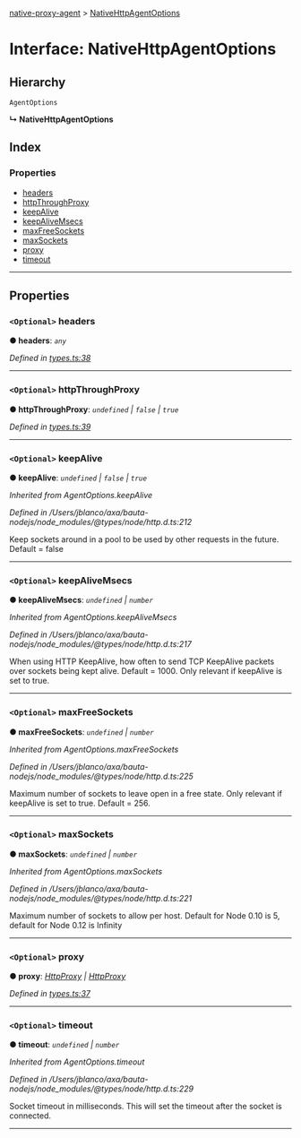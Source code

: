 [native-proxy-agent](../README.md) > [NativeHttpAgentOptions](../interfaces/nativehttpagentoptions.md)

# Interface: NativeHttpAgentOptions

## Hierarchy

 `AgentOptions`

**↳ NativeHttpAgentOptions**

## Index

### Properties

* [headers](nativehttpagentoptions.md#headers)
* [httpThroughProxy](nativehttpagentoptions.md#httpthroughproxy)
* [keepAlive](nativehttpagentoptions.md#keepalive)
* [keepAliveMsecs](nativehttpagentoptions.md#keepalivemsecs)
* [maxFreeSockets](nativehttpagentoptions.md#maxfreesockets)
* [maxSockets](nativehttpagentoptions.md#maxsockets)
* [proxy](nativehttpagentoptions.md#proxy)
* [timeout](nativehttpagentoptions.md#timeout)

---

## Properties

<a id="headers"></a>

### `<Optional>` headers

**● headers**: *`any`*

*Defined in [types.ts:38](https://github.axa.com/Digital/bauta-nodejs/blob/af04a7f/packages/native-proxy-agent/src/types.ts#L38)*

___
<a id="httpthroughproxy"></a>

### `<Optional>` httpThroughProxy

**● httpThroughProxy**: *`undefined` \| `false` \| `true`*

*Defined in [types.ts:39](https://github.axa.com/Digital/bauta-nodejs/blob/af04a7f/packages/native-proxy-agent/src/types.ts#L39)*

___
<a id="keepalive"></a>

### `<Optional>` keepAlive

**● keepAlive**: *`undefined` \| `false` \| `true`*

*Inherited from AgentOptions.keepAlive*

*Defined in /Users/jblanco/axa/bauta-nodejs/node_modules/@types/node/http.d.ts:212*

Keep sockets around in a pool to be used by other requests in the future. Default = false

___
<a id="keepalivemsecs"></a>

### `<Optional>` keepAliveMsecs

**● keepAliveMsecs**: *`undefined` \| `number`*

*Inherited from AgentOptions.keepAliveMsecs*

*Defined in /Users/jblanco/axa/bauta-nodejs/node_modules/@types/node/http.d.ts:217*

When using HTTP KeepAlive, how often to send TCP KeepAlive packets over sockets being kept alive. Default = 1000. Only relevant if keepAlive is set to true.

___
<a id="maxfreesockets"></a>

### `<Optional>` maxFreeSockets

**● maxFreeSockets**: *`undefined` \| `number`*

*Inherited from AgentOptions.maxFreeSockets*

*Defined in /Users/jblanco/axa/bauta-nodejs/node_modules/@types/node/http.d.ts:225*

Maximum number of sockets to leave open in a free state. Only relevant if keepAlive is set to true. Default = 256.

___
<a id="maxsockets"></a>

### `<Optional>` maxSockets

**● maxSockets**: *`undefined` \| `number`*

*Inherited from AgentOptions.maxSockets*

*Defined in /Users/jblanco/axa/bauta-nodejs/node_modules/@types/node/http.d.ts:221*

Maximum number of sockets to allow per host. Default for Node 0.10 is 5, default for Node 0.12 is Infinity

___
<a id="proxy"></a>

### `<Optional>` proxy

**● proxy**: *[HttpProxy](httpproxy.md) \| [HttpProxy](httpproxy.md)*

*Defined in [types.ts:37](https://github.axa.com/Digital/bauta-nodejs/blob/af04a7f/packages/native-proxy-agent/src/types.ts#L37)*

___
<a id="timeout"></a>

### `<Optional>` timeout

**● timeout**: *`undefined` \| `number`*

*Inherited from AgentOptions.timeout*

*Defined in /Users/jblanco/axa/bauta-nodejs/node_modules/@types/node/http.d.ts:229*

Socket timeout in milliseconds. This will set the timeout after the socket is connected.

___

